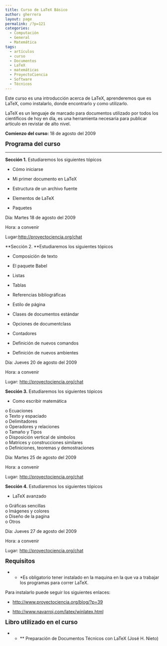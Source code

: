 ```yaml
---
title: Curso de LaTeX Básico
author: gherrera
layout: page
permalink: /?p=121
categories:
  - Computación
  - General
  - Matemática
tags:
  - artículos
  - curso
  - Documentos
  - LaTeX
  - matemáticas
  - ProyectoCiencia
  - Software
  - Técnicos
---
```

Este curso es una introducción acerca de LaTeX, aprenderemos que es LaTeX, como instalarlo, donde encontrarlo y como utilizarlo.

LaTeX es un lenguaje de marcado para documentos utilizado por todos los científicos de hoy en día, es una herramienta necesaria para publicar articulo en revistar de alto nivel.

**Comienzo del curso:** 18 de agosto del 2009

<span style="font-size: 14pt; line-height: 1.3em;"><strong>Programa del curso</strong></span>

* * *

**Sección 1.** Estudiaremos los siguientes tópicos</p> 

* Cómo iniciarse

* Mi primer documento en LaTeX

* Estructura de un archivo fuente

* Elementos de LaTeX

* Paquetes

Día: Martes 18 de agosto del 2009

Hora: a convenir

Lugar:<a href="http://proyectociencia.org/chat" target="_blank">http://proyectociencia.org/chat</a>

**Sección 2. **Estudiaremos los siguientes tópicos

* Composición de texto

* El paquete Babel

* Listas

* Tablas

* Referencias bibliográficas

* Estilo de página

* Clases de documentos estándar

* Opciones de documentclass

* Contadores

* Definición de nuevos comandos

* Definición de nuevos ambientes

Día: Jueves 20 de agosto del 2009

Hora: a convenir

Lugar: <a href="http://proyectociencia.org/chat" target="_blank">http://proyectociencia.org/chat</a>

**Sección 3.** Estudiaremos los siguientes tópicos

* Como escribir matemática

o Ecuaciones  
o Texto y espaciado  
o Delimitadores  
o Operadores y relaciones  
o Tamaño y Tipos  
o Disposición vertical de símbolos  
o Matrices y construcciones similares  
o Definiciones, teoremas y demostraciones

Día: Martes 25 de agosto del 2009

Hora: a convenir

Lugar: <a href="http://proyectociencia.org/chat" target="_blank">http://proyectociencia.org/chat</a>

**Sección 4.** Estudiaremos los siguientes tópicos

* LaTeX avanzado

o Gráficas sencillas  
o Imágenes y colores  
o Diseño de la pagina  
o Otros

Día: Jueves 27 de agosto del 2009

Hora: a convenir

Lugar: <a href="http://proyectociencia.org/chat" target="_blank">http://proyectociencia.org/chat</a>

**<span style="font-size: 14pt; line-height: 1.3em;">Requisitos</span>**

* * *Es obligatorio tener instalado en la maquina en la que va a trabajar los programas para correr LaTeX.</p> 

Para instalarlo puede seguir los siguientes enlaces:

* <a href="../?p=39" target="_blank">http://www.proyectociencia.org/blog/?p=39</a>

* <a href="http://www.navarroj.com/latex/winlatex.html" target="_blank">http://www.navarroj.com/latex/winlatex.html</a>

**<span style="font-size: 14pt; line-height: 1.3em;">Libro utilizado en el curso</span>**

* * ** Preparación de Documentos Técnicos con LaTeX (José H. Nieto)</p>
